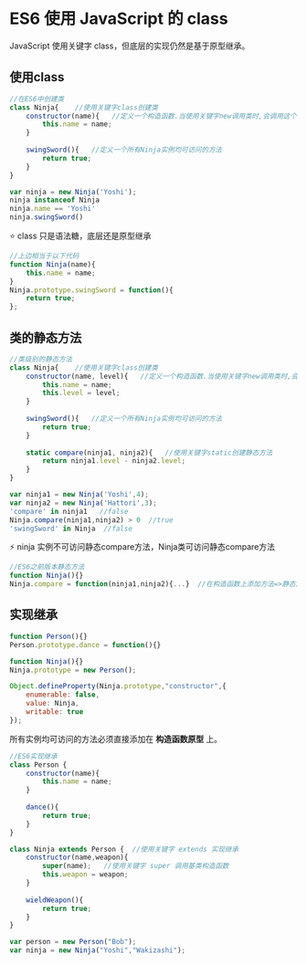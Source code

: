 # ES6 使用 JavaScript 的 class

JavaScript 使用关键字 class，但底层的实现仍然是基于原型继承。

## 使用class

```javascript
//在ES6中创建类
class Ninja{    //使用关键字class创建类
    constructor(name){   //定义一个构造函数.当使用关键字new调用类时,会调用这个构造函数
        this.name = name;
    }
    
    swingSword(){   //定义一个所有Ninja实例均可访问的方法
        return true;
    }
}

var ninja = new Ninja('Yoshi');
ninja instanceof Ninja
ninja.name == 'Yoshi'
ninja.swingSword()  
```



:star: class 只是语法糖，底层还是原型继承

```javascript
//上边相当于以下代码
function Ninja(name){
    this.name = name;
}
Ninja.prototype.swingSword = function(){
    return true;
};
```



## 类的静态方法

```javascript
//类级别的静态方法
class Ninja{    //使用关键字class创建类
    constructor(name, level){   //定义一个构造函数.当使用关键字new调用类时,会调用这个构造函数
        this.name = name;
        this.level = level;
    }
    
    swingSword(){   //定义一个所有Ninja实例均可访问的方法
        return true;
    }
    
    static compare(ninja1, ninja2){   //使用关键字static创建静态方法
        return ninja1.level - ninja2.level;
    }
}

var ninja1 = new Ninja('Yoshi',4);
var ninja2 = new Ninja('Hattori',3);
'compare' in ninja1   //false
Ninja.compare(ninja1,ninja2) > 0  //true
'swingSword' in Ninja  //false
```



:zap: ninja 实例不可访问静态compare方法，Ninja类可访问静态compare方法



```javascript
//ES6之前版本静态方法
function Ninja(){}
Ninja.compare = function(ninja1,ninja2){...}  //在构造函数上添加方法=>静态方法
```



## 实现继承

```javascript
function Person(){}
Person.prototype.dance = function(){}

function Ninja(){}
Ninja.prototype = new Person();

Object.defineProperty(Ninja.prototype,"constructor",{
    enumerable: false,
    value: Ninja,
    writable: true
});
```

所有实例均可访问的方法必须直接添加在 **构造函数原型** 上。



```javascript
//ES6实现继承
class Person {
    constructor(name){
        this.name = name;
    }
    
    dance(){
        return true;
    }
}

class Ninja extends Person {  //使用关键字 extends 实现继承
    constructor(name,weapon){
        super(name);   //使用关键字 super 调用基类构造函数
        this.weapon = weapon;
    }
    
    wieldWeapon(){
        return true;
    }
}

var person = new Person("Bob");
var ninja = new Ninja("Yoshi","Wakizashi");
```



































